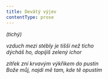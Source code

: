 ```yaml
---
title: Devátý výjev
contentType: prose
---
```


_(tichý)_

_vzduch mezi stébly je tišší než ticho  
dýcháš ho, dopíjíš zelený ichor_

_zítřek zní krvavým výkřikem do pustin  
Bože můj, najdi mě tam, kde tě opustím_
